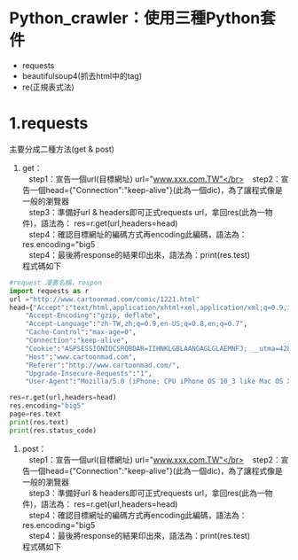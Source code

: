 # Python_crawler：使用三種Python套件
+ requests
+ beautifulsoup4(抓去html中的tag)
+ re(正規表式法)

# 1.requests
主要分成二種方法(get & post)
1. get：</br>
    step1：宣告一個url(目標網址) url="www.xxx.com.TW"</br>
    step2：宣告一個head={"Connection":"keep-alive"}(此為一個dic)，為了讓程式像是一般的瀏覽器</br>
    step3：準備好url & headers即可正式requests url，拿回res(此為一物件)，語法為： res=r.get(url,headers=head)</br>
    step4：確認目標網址的編碼方式再encoding此編碼，語法為：res.encoding="big5</br>
    step4：最後將response的結果印出來，語法為：print(res.test)</br>
程式碼如下</br>
```python
#request 漫畫名稱，respon
import requests as r
url ="http://www.cartoonmad.com/comic/1221.html"
head={"Accept":"text/html,application/xhtml+xml,application/xml;q=0.9,image/webp,image/apng,*/*;q=0.8",
    "Accept-Encoding":"gzip, deflate",
    "Accept-Language":"zh-TW,zh;q=0.9,en-US;q=0.8,en;q=0.7",
    "Cache-Control":"max-age=0",
    "Connection":"keep-alive",
    "Cookie":"ASPSESSIONIDCSRQBDAR=IIHNKLGBLAANGAGLGLAEMNFJ; __utma=42881207.392990975.1522250582.1522250582.1522250582.1; __utmc=42881207; __utmz=42881207.1522250582.1.1.utmcsr=google|utmccn=(organic)|utmcmd=organic|utmctr=(not%20provided); __utmt=1; chname=%7C%B7s%A5%7C%C5X%A4p%A4l%7C%B6i%C0%BB%AA%BA%A5%A8%A4H; chid=%7C07609%7C01221; __utmb=42881207.10.10.1522250582",
    "Host":"www.cartoonmad.com",
    "Referer":"http://www.cartoonmad.com/",
    "Upgrade-Insecure-Requests":"1",
    "User-Agent":"Mozilla/5.0 (iPhone; CPU iPhone OS 10_3 like Mac OS X) AppleWebKit/602.1.50 (KHTML, like Gecko) CriOS/56.0.2924.75 Mobile/14E5239e Safari/602.1"}

res=r.get(url,headers=head)
res.encoding="big5"
page=res.text
print(res.text)
print(res.status_code)
```
1. post：</br>
    step1：宣告一個url(目標網址) url="www.xxx.com.TW"</br>
    step2：宣告一個head={"Connection":"keep-alive"}(此為一個dic)，為了讓程式像是一般的瀏覽器</br>
    step3：準備好url & headers即可正式requests url，拿回res(此為一物件)，語法為： res=r.get(url,headers=head)</br>
    step4：確認目標網址的編碼方式再encoding此編碼，語法為：res.encoding="big5</br>
    step4：最後將response的結果印出來，語法為：print(res.test)</br>
程式碼如下</br>
